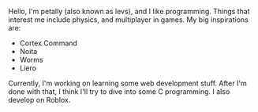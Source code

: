 

Hello, I'm petally (also known as levs), and I like programming.
Things that interest me include physics, and multiplayer in games.
My big inspirations are:
- Cortex Command
- Noita
- Worms
- Liero

Currently, I'm working on learning some web development stuff. After I'm done with that, I think I'll try to dive into some C programming.
I also develop on Roblox.
